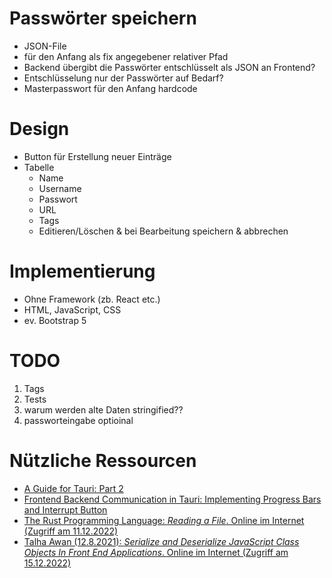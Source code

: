 # Passwörter speichern
- JSON-File
- für den Anfang als fix angegebener relativer Pfad
- Backend übergibt die Passwörter entschlüsselt als JSON an Frontend?
- Entschlüsselung nur der Passwörter auf Bedarf?
- Masterpasswort für den Anfang hardcode

# Design
- Button für Erstellung neuer Einträge
- Tabelle
    - Name
    - Username
    - Passwort
    - URL
    - Tags
    - Editieren/Löschen & bei Bearbeitung speichern & abbrechen

# Implementierung
- Ohne Framework (zb. React etc.)
- HTML, JavaScript, CSS
- ev. Bootstrap 5

# TODO
1. Tags
1. Tests
1. warum werden alte Daten stringified??
1. passworteingabe optioinal

# Nützliche Ressourcen
- [A Guide for Tauri: Part 2](https://nikolas.blog/a-guide-for-tauri-part-2/)
- [Frontend Backend Communication in Tauri: Implementing Progress Bars and Interrupt Button](https://betterprogramming.pub/front-end-back-end-communication-in-tauri-implementing-progress-bars-and-interrupt-buttons-2a4efd967059)
- [The Rust Programming Language: *Reading a File*. Online im Internet (Zugriff am 11.12.2022)](https://doc.rust-lang.org/book/ch12-02-reading-a-file.html)
- [Talha Awan (12.8.2021): *Serialize and Deserialize JavaScript Class Objects In Front End Applications*. Online im Internet (Zugriff am 15.12.2022)](https://www.techighness.com/post/serialize-and-deserialize-javascript-class-objects-front-end-applications/)